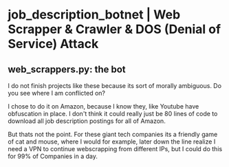 # job_description_botnet | Web Scrapper & Crawler & DOS (Denial of Service) Attack

## web_scrappers.py: the bot

I do not finish projects like these because its sort of morally ambiguous. Do you see where I am conflicted on?

I chose to do it on Amazon, because I know they, like Youtube have obfuscation in place. I don't think it could really just be 80 lines of code to download all job description postings for all of Amazon.

But thats not the point. For these giant tech companies its a friendly game of cat and mouse, where I would for example, later down the line realize I need a VPN to continue webscrapping from different IPs, but I could do this for 99% of Companies in a day.

